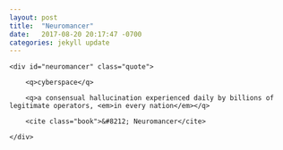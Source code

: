 ```yaml
---
layout: post
title:  "Neuromancer"
date:   2017-08-20 20:17:47 -0700
categories: jekyll update
---
```


<div id="neuromancer-wrapper">

	<div id="neuromancer" class="quote">

		<q>cyberspace</q>

		<q>a consensual hallucination experienced daily by billions of legitimate operators, <em>in every nation</em></q>

		<cite class="book">&#8212; Neuromancer</cite>

	</div>

</div>